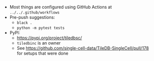 * Most things are configured using GitHub Actions at `../../.github/workflows`
* Pre-push suggestions:
  * `black .`
  * `python -m pytest tests`
* PyPI:
  * https://pypi.org/project/tiledbsc/
  * `tiledbinc` is an owner
  * See https://github.com/single-cell-data/TileDB-SingleCell/pull/178 for setups that were done
